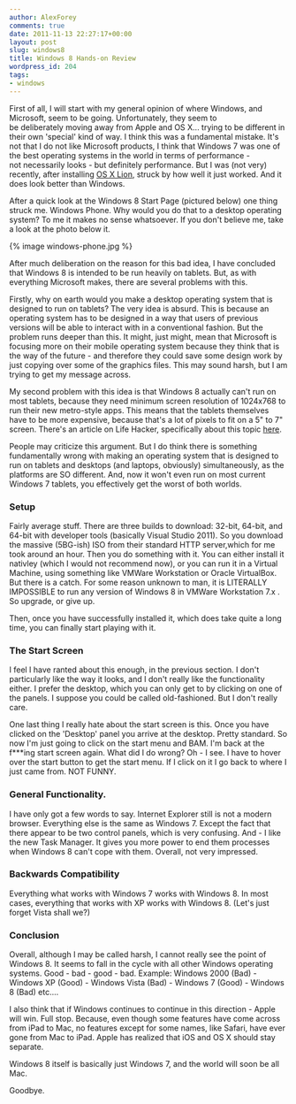 ```yaml
---
author: AlexForey
comments: true
date: 2011-11-13 22:27:17+00:00
layout: post
slug: windows8
title: Windows 8 Hands-on Review
wordpress_id: 204
tags:
- windows
---
```


First of all, I will start with my general opinion of where Windows, and Microsoft, seem to be going. Unfortunately, they seem to be deliberately moving away from Apple and OS X... trying to be different in their own 'special' kind of way. I think this was a fundamental mistake. It's not that I do not like Microsoft products, I think that Windows 7 was one of the best operating systems in the world in terms of performance - not necessarily looks - but definitely performance. But I was (not very) recently, after installing [OS X Lion](http://filmandstuff.co.uk/33-lion), struck by how well it just worked. And it does look better than Windows.

After a quick look at the Windows 8 Start Page (pictured below) one thing struck me. Windows Phone. Why would you do that to a desktop operating system? To me it makes no sense whatsoever. If you don't believe me, take a look at the photo below it.

{% image windows-phone.jpg %}

After much deliberation on the reason for this bad idea, I have concluded that Windows 8 is intended to be run heavily on tablets. But, as with everything Microsoft makes, there are several problems with this.

Firstly, why on earth would you make a desktop operating system that is designed to run on tablets? The very idea is absurd. This is because an operating system has to be designed in a way that users of previous versions will be able to interact with in a conventional fashion. But the problem runs deeper than this. It might, just might, mean that Microsoft is focusing more on their mobile operating system because they think that is the way of the future - and therefore they could save some design work by just copying over some of the graphics files. This may sound harsh, but I am trying to get my message across.

My second problem with this idea is that Windows 8 actually can't run on most tablets, because they need minimum screen resolution of 1024x768 to run their new metro-style apps. This means that the tablets themselves have to be more expensive, because that's a lot of pixels to fit on a 5" to 7" screen. There's an article on Life Hacker, specifically about this topic [here](http://lifehacker.com/5841489/how-to-fix-windows-8-apps-not-launching).

People may criticize this argument. But I do think there is something fundamentally wrong with making an operating system that is designed to run on tablets and desktops (and laptops, obviously) simultaneously, as the platforms are SO different. And, now it won't even run on most current Windows 7 tablets, you effectively get the worst of both worlds.


### Setup


Fairly average stuff. There are three builds to download: 32-bit, 64-bit, and 64-bit with developer tools (basically Visual Studio 2011). So you download the massive (5BG-ish) ISO from their standard HTTP server,which for me took around an hour. Then you do something with it. You can either install it nativley (which I would not recommend now), or you can run it in a Virtual Machine, using something like VMWare Workstation or Oracle VirtualBox. But there is a catch. For some reason unknown to man, it is LITERALLY IMPOSSIBLE to run any version of Windows 8 in VMWare Workstation 7.x . So upgrade, or give up.

Then, once you have successfully installed it, which does take quite a long time, you can finally start playing with it.


### The Start Screen


I feel I have ranted about this enough, in the previous section. I don't particularly like the way it looks, and I don't really like the functionality either. I prefer the desktop, which you can only get to by clicking on one of the panels. I suppose you could be called old-fashioned. But I don't really care.

One last thing I really hate about the start screen is this. Once you have clicked on the 'Desktop' panel you arrive at the desktop. Pretty standard. So now I'm just going to click on the start menu and BAM. I'm back at the f***ing start screen again. What did I do wrong? Oh - I see. I have to hover over the start button to get the start menu. If I click on it I go back to where I just came from. NOT FUNNY.


### General Functionality.


I have only got a few words to say. Internet Explorer still is not a modern browser. Everything else is the same as Windows 7. Except the fact that there appear to be two control panels, which is very confusing. And - I like the new Task Manager. It gives you more power to end them processes when Windows 8 can't cope with them. Overall, not very impressed.


### Backwards Compatibility


Everything what works with Windows 7 works with Windows 8. In most cases, everything that works with XP works with Windows 8. (Let's just forget Vista shall we?)


### Conclusion


Overall, although I may be called harsh, I cannot really see the point of Windows 8. It seems to fall in the cycle with all other Windows operating systems. Good - bad - good - bad. Example: Windows 2000 (Bad) - Windows XP (Good) - Windows Vista (Bad) - Windows 7 (Good) - Windows 8 (Bad) etc....

I also think that if Windows continues to continue in this direction - Apple will win. Full stop. Because, even though some features have come across from iPad to Mac, no features except for some names, like Safari, have ever gone from Mac to iPad. Apple has realized that iOS and OS X should stay separate.

Windows 8 itself is basically just Windows 7, and the world will soon be all Mac.

Goodbye.
